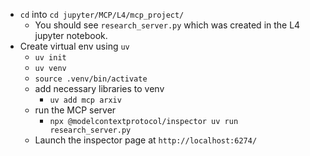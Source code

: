 
- `cd` into `cd jupyter/MCP/L4/mcp_project/`
  - You should see `research_server.py` which was created in the L4 jupyter notebook.
- Create virtual env using `uv`
  - `uv init`
  - `uv venv`
  - `source .venv/bin/activate`
  - add necessary libraries to venv
    - `uv add mcp arxiv`
  - run the MCP server
    - `npx @modelcontextprotocol/inspector uv run research_server.py`
  - Launch the inspector page at `http://localhost:6274/`